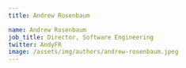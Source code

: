 ```yaml
---
title: Andrew Rosenbaum

name: Andrew Rosenbaum
job_title: Director, Software Engineering
twitter: AndyFR
image: /assets/img/authors/andrew-rosenbaum.jpeg
---
```

